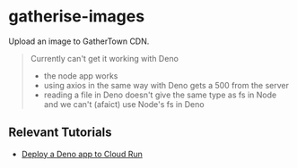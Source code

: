 # gatherise-images

Upload an image to GatherTown CDN.

> Currently can't get it working with Deno
> 
> - the node app works
> - using axios in the same way with Deno gets a 500 from the server 
> - reading a file in Deno doesn't give the same type as fs in Node and we can't (afaict) use Node's fs in Deno

## Relevant Tutorials

- [Deploy a Deno app to Cloud Run](https://www.notion.so/enspyr-resources/Deploy-a-Deno-app-to-Cloud-Run-2be91798528946b19b3cffaaa1a429ef)
